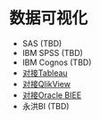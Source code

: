 <!-- ex_nonav -->

# 数据可视化

* SAS (TBD)
* IBM SPSS (TBD)
* IBM Cognos (TBD)
* [对接Tableau](Using_Tableau_with_FusionInsight.md)
* [对接QlikView](Using_QlikView_with_FusionInsight.md)
* [对接Oracle BIEE](Using_Oracle_BIEE_with_FusionInsight.md)
* 永洪BI (TBD)
